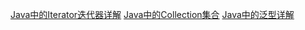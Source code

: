 [Java中的Iterator迭代器详解](https://blog.csdn.net/qq_35427589/article/details/124246866)
[Java中的Collection集合](https://blog.csdn.net/qq_35427589/article/details/103721233)
[Java中的泛型详解](https://blog.csdn.net/qq_35427589/article/details/124247172)
